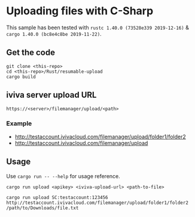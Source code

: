 # Uploading files with C-Sharp

This sample has been tested with `rustc 1.40.0 (73528e339 2019-12-16)` & `cargo 1.40.0 (bc8e4c8be 2019-11-22)`.

## Get the code

```text
git clone <this-repo>
cd <this-repo>/Rust/resumable-upload
cargo build
```

## iviva server upload URL

``` text
https://<server>/filemanager/upload/<path>
```

### Example

* <http://testaccount.ivivacloud.com/filemanager/upload/folder1/folder2>
* <http://testaccount.ivivacloud.com/filemanager/upload>

## Usage

Use `cargo run -- --help` for usage reference.

```text
cargo run upload <apikey> <iviva-upload-url> <path-to-file>

cargo run upload SC:testaccount:123456 http://testaccount.ivivacloud.com/filemanager/upload/folder1/folder2 /path/to/Downloads/file.txt
````
